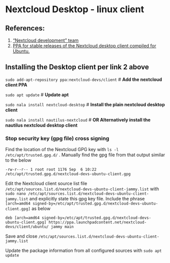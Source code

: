 # Nextcloud Desktop - linux client

## References:
1.  [“Nextcloud development” team](https://launchpad.net/~nextcloud-devs)
2.  [PPA for stable releases of the Nextcloud desktop client compiled for Ubuntu.](https://launchpad.net/~nextcloud-devs/+archive/ubuntu/client)


## Installing the Desktop client per link 2 above

`sudo add-apt-repository ppa:nextcloud-devs/client` # **Add the nextcloud client PPA**

`sudo apt update` # **Update apt**

`sudo nala install nextcloud-desktop` # **Install the plain nextcloud desktop client**

`sudo nala install nautilus-nextcloud` # **OR Alternatively install the nautilus nextcloud desktop client**

### Stop security key (gpg file) cross signing

Find the location of the Nextcloud GPG key with `ls -l /etc/apt/trusted.gpg.d/` . Manually find the gpg file from that output similar to the below
```
-rw-r--r-- 1 root root 1176 Sep  6 10:22 /etc/apt/trusted.gpg.d/nextcloud-devs-ubuntu-client.gpg
```

Edit the Nextcloud client source list file `/etc/apt/sources.list.d/nextcloud-devs-ubuntu-client-jammy.list` with `sudo nano /etc/apt/sources.list.d/nextcloud-devs-ubuntu-client-jammy.list` and explicitly state this gpg key file. Include the phrase `[arch=amd64 signed-by=/etc/apt/trusted.gpg.d/nextcloud-devs-ubuntu-client.gpg]` as below
```
deb [arch=amd64 signed-by=/etc/apt/trusted.gpg.d/nextcloud-devs-ubuntu-client.gpg] https://ppa.launchpadcontent.net/nextcloud-devs/client/ubuntu/ jammy main
```
Save and close `/etc/apt/sources.list.d/nextcloud-devs-ubuntu-client-jammy.list`

Update the package information from all configured sources with `sudo apt update`
